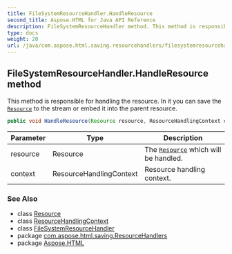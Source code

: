 ```yaml
---
title: FileSystemResourceHandler.HandleResource
second_title: Aspose.HTML for Java API Reference
description: FileSystemResourceHandler method. This method is responsible for handling the resource. In it you can save the Resource to the stream or embed it into the parent resource
type: docs
weight: 20
url: /java/com.aspose.html.saving.resourcehandlers/filesystemresourcehandler/handleresource/
---
```

## FileSystemResourceHandler.HandleResource method

This method is responsible for handling the resource. In it you can save the [`Resource`](../../../com.aspose.html.saving/resource/) to the stream or embed it into the parent resource.

```java
public void HandleResource(Resource resource, ResourceHandlingContext context)
```

| Parameter | Type | Description |
| --- | --- | --- |
| resource | Resource | The [`Resource`](../../../com.aspose.html.saving/resource/) which will be handled. |
| context | ResourceHandlingContext | Resource handling context. |

### See Also

* class [Resource](../../../com.aspose.html.saving/resource/)
* class [ResourceHandlingContext](../../../com.aspose.html.saving/resourcehandlingcontext/)
* class [FileSystemResourceHandler](../)
* package [com.aspose.html.saving.ResourceHandlers](../../../com.aspose.html.saving.resourcehandlers/)
* package [Aspose.HTML](../../../)
